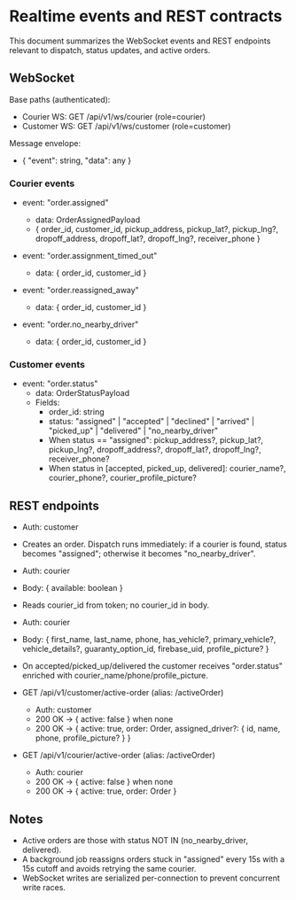 # Realtime events and REST contracts

This document summarizes the WebSocket events and REST endpoints relevant to dispatch, status updates, and active orders.

## WebSocket

Base paths (authenticated):
- Courier WS: GET /api/v1/ws/courier (role=courier)
- Customer WS: GET /api/v1/ws/customer (role=customer)

Message envelope:
- { "event": string, "data": any }

### Courier events

- event: "order.assigned"
  - data: OrderAssignedPayload
  - { order_id, customer_id, pickup_address, pickup_lat?, pickup_lng?, dropoff_address, dropoff_lat?, dropoff_lng?, receiver_phone }

- event: "order.assignment_timed_out"
  - data: { order_id, customer_id }

- event: "order.reassigned_away"
  - data: { order_id, customer_id }

- event: "order.no_nearby_driver"
  - data: { order_id, customer_id }

### Customer events

- event: "order.status"
  - data: OrderStatusPayload
  - Fields:
    - order_id: string
    - status: "assigned" | "accepted" | "declined" | "arrived" | "picked_up" | "delivered" | "no_nearby_driver"
    - When status == "assigned": pickup_address?, pickup_lat?, pickup_lng?, dropoff_address?, dropoff_lat?, dropoff_lng?, receiver_phone?
    - When status in [accepted, picked_up, delivered]: courier_name?, courier_phone?, courier_profile_picture?

## REST endpoints

  - Auth: customer
  - Creates an order. Dispatch runs immediately: if a courier is found, status becomes "assigned"; otherwise it becomes "no_nearby_driver".

  - Auth: courier
  - Body: { available: boolean }
  - Reads courier_id from token; no courier_id in body.

  - Auth: courier
  - Body: { first_name, last_name, phone, has_vehicle?, primary_vehicle?, vehicle_details?, guaranty_option_id, firebase_uid, profile_picture? }
  - On accepted/picked_up/delivered the customer receives "order.status" enriched with courier_name/phone/profile_picture.

- GET /api/v1/customer/active-order (alias: /activeOrder)
  - Auth: customer
  - 200 OK -> { active: false } when none
  - 200 OK -> { active: true, order: Order, assigned_driver?: { id, name, phone, profile_picture? } }

- GET /api/v1/courier/active-order (alias: /activeOrder)
  - Auth: courier
  - 200 OK -> { active: false } when none
  - 200 OK -> { active: true, order: Order }

## Notes

- Active orders are those with status NOT IN (no_nearby_driver, delivered).
- A background job reassigns orders stuck in "assigned" every 15s with a 15s cutoff and avoids retrying the same courier.
- WebSocket writes are serialized per-connection to prevent concurrent write races.
